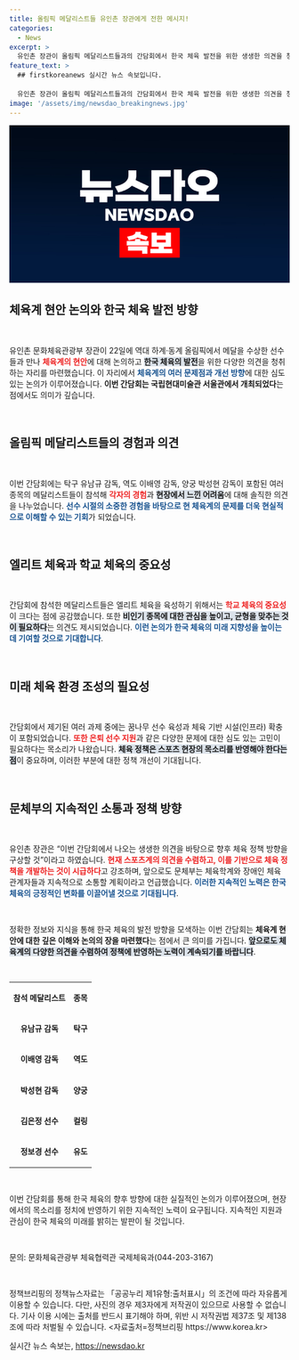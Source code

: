 ```yaml
---
title: 올림픽 메달리스트들 유인촌 장관에게 전한 메시지!
categories:
  - News
excerpt: >
  유인촌 장관이 올림픽 메달리스트들과의 간담회에서 한국 체육 발전을 위한 생생한 의견을 청취했다. 선수들의 소중한 경험과 제안은 미래의 체육 정책 방향에 큰 영향을 미칠 예정이다.
feature_text: >
  ## firstkoreanews 실시간 뉴스 속보입니다.

  유인촌 장관이 올림픽 메달리스트들과의 간담회에서 한국 체육 발전을 위한 생생한 의견을 청취했다. 선수들의 소중한 경험과 제안은 미래의 체육 정책 방향에 큰 영향을 미칠 예정이다.
image: '/assets/img/newsdao_breakingnews.jpg'
---
```


<p><img src="/assets/img/newsdao_breakingnews.jpg" alt="firstkoreanews 속보" /></p>

<h2 data-ke-size="size26">체육계 현안 논의와 한국 체육 발전 방향</h2>

<p data-ke-size="size16">&nbsp;</p>

<p>유인촌 문화체육관광부 장관이 22일에 역대 하계·동계 올림픽에서 메달을 수상한 선수들과 만나 <b><span style="color: #ee2323;">체육계의 현안</span></b>에 대해 논의하고 <b><span style="background-color: #21538527;">한국 체육의 발전</span></b>을 위한 다양한 의견을 청취하는 자리를 마련했습니다. 이 자리에서 <b><span style="color: #1a5490;">체육계의 여러 문제점과 개선 방향</span></b>에 대한 심도 있는 논의가 이루어졌습니다. <b>이번 간담회는 국립현대미술관 서울관에서 개최되었다</b>는 점에서도 의미가 깊습니다.</p>

<p data-ke-size="size16">&nbsp;</p>

<h2 data-ke-size="size26">올림픽 메달리스트들의 경험과 의견</h2>

<p data-ke-size="size16">&nbsp;</p>

<p>이번 간담회에는 탁구 유남규 감독, 역도 이배영 감독, 양궁 박성현 감독이 포함된 여러 종목의 메달리스트들이 참석해 <b><span style="color: #ee2323;">각자의 경험</span></b>과 <b><span style="background-color: #21538527;">현장에서 느낀 어려움</span></b>에 대해 솔직한 의견을 나누었습니다. <b><span style="color: #1a5490;">선수 시절의 소중한 경험을 바탕으로 현 체육계의 문제를 더욱 현실적으로 이해할 수 있는 기회</span></b>가 되었습니다.</p>

<p data-ke-size="size16">&nbsp;</p>

<h2 data-ke-size="size26">엘리트 체육과 학교 체육의 중요성</h2>

<p data-ke-size="size16">&nbsp;</p>

<p>간담회에 참석한 메달리스트들은 엘리트 체육을 육성하기 위해서는 <b><span style="color: #ee2323;">학교 체육의 중요성</span></b>이 크다는 점에 공감했습니다. 또한 <b><span style="background-color: #21538527;">비인기 종목에 대한 관심을 높이고, 균형을 맞추는 것이 필요하다</span></b>는 의견도 제시되었습니다. <b><span style="color: #1a5490;">이런 논의가 한국 체육의 미래 지향성을 높이는 데 기여할 것으로 기대합니다</span></b>.</p>

<p data-ke-size="size16">&nbsp;</p>

<h2 data-ke-size="size26">미래 체육 환경 조성의 필요성</h2>

<p data-ke-size="size16">&nbsp;</p>

<p>간담회에서 제기된 여러 과제 중에는 꿈나무 선수 육성과 체육 기반 시설(인프라) 확충이 포함되었습니다. <b><span style="color: #ee2323;">또한 은퇴 선수 지원</span></b>과 같은 다양한 문제에 대한 심도 있는 고민이 필요하다는 목소리가 나왔습니다. <b><span style="background-color: #21538527;">체육 정책은 스포츠 현장의 목소리를 반영해야 한다는 점</span></b>이 중요하며, 이러한 부분에 대한 정책 개선이 기대됩니다.</p>

<p data-ke-size="size16">&nbsp;</p>

<h2 data-ke-size="size26">문체부의 지속적인 소통과 정책 방향</h2>

<p data-ke-size="size16">&nbsp;</p>

<p>유인촌 장관은 “이번 간담회에서 나오는 생생한 의견을 바탕으로 향후 체육 정책 방향을 구상할 것”이라고 하였습니다. <b><span style="color: #ee2323;">현재 스포츠계의 의견을 수렴하고, 이를 기반으로 체육 정책을 개발하는 것이 시급하다</span></b>고 강조하며, 앞으로도 문체부는 체육학계와 장애인 체육 관계자들과 지속적으로 소통할 계획이라고 언급했습니다. <b><span style="color: #1a5490;">이러한 지속적인 노력은 한국 체육의 긍정적인 변화를 이끌어낼 것으로 기대됩니다</span></b>.</p>

<p data-ke-size="size16">&nbsp;</p>

<p>정확한 정보와 지식을 통해 한국 체육의 발전 방향을 모색하는 이번 간담회는 <b>체육계 현안에 대한 깊은 이해와 논의의 장을 마련했다</b>는 점에서 큰 의미를 가집니다. <b><span style="background-color: #21538527;">앞으로도 체육계의 다양한 의견을 수렴하여 정책에 반영하는 노력이 계속되기를 바랍니다</span></b>. </p>

<p data-ke-size="size16">&nbsp;</p>

<table style="width: 100%; border-collapse: collapse;">
<tr>
<td style="text-align: center; height: 50px;"><b>참석 메달리스트</b></td>
<td style="text-align: center; height: 50px;"><b>종목</b></td>
</tr>
<tr>
<td style="text-align: center; height: 50px;"><b>유남규 감독</b></td>
<td style="text-align: center; height: 50px;"><b>탁구</b></td>
</tr>
<tr>
<td style="text-align: center; height: 50px;"><b>이배영 감독</b></td>
<td style="text-align: center; height: 50px;"><b>역도</b></td>
</tr>
<tr>
<td style="text-align: center; height: 50px;"><b>박성현 감독</b></td>
<td style="text-align: center; height: 50px;"><b>양궁</b></td>
</tr>
<tr>
<td style="text-align: center; height: 50px;"><b>김은정 선수</b></td>
<td style="text-align: center; height: 50px;"><b>컬링</b></td>
</tr>
<tr>
<td style="text-align: center; height: 50px;"><b>정보경 선수</b></td>
<td style="text-align: center; height: 50px;"><b>유도</b></td>
</tr>
</table>

<p data-ke-size="size16">&nbsp;</p>

<p>이번 간담회를 통해 한국 체육의 향후 방향에 대한 실질적인 논의가 이루어졌으며, 현장에서의 목소리를 정치에 반영하기 위한 지속적인 노력이 요구됩니다. 지속적인 지원과 관심이 한국 체육의 미래를 밝히는 발판이 될 것입니다. </p>

<p data-ke-size="size16">&nbsp;</p>

<p>문의: 문화체육관광부 체육협력관 국제체육과(044-203-3167)</p>

<p data-ke-size="size16">&nbsp;</p>

<p>정책브리핑의 정책뉴스자료는 「공공누리 제1유형:출처표시」의 조건에 따라 자유롭게 이용할 수 있습니다. 다만, 사진의 경우 제3자에게 저작권이 있으므로 사용할 수 없습니다. 기사 이용 시에는 출처를 반드시 표기해야 하며, 위반 시 저작권법 제37조 및 제138조에 따라 처벌될 수 있습니다. &lt;자료출처=정책브리핑 https://www.korea.kr></p>
실시간 뉴스 속보는, <a href="https://newsdao.kr" rel="dofollow">https://newsdao.kr</a>


